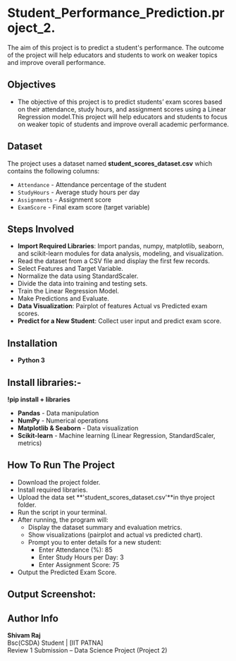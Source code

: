# Student_Performance_Prediction.project_2.
The aim of this project is to predict a student's performance. The outcome of the project will help educators and students to work on weaker topics and improve overall performance.
## Objectives

- The objective of this project is to predict students’ exam scores based on their attendance, study hours, and assignment scores using a Linear Regression model.This project will help educators and students to focus on weaker topic of students and improve overall academic performance.
## Dataset

The project uses a dataset named **student_scores_dataset.csv** which contains the following columns:
- `Attendance` - Attendance percentage of the student
- `StudyHours` - Average study hours per day
- `Assignments` - Assignment score
- `ExamScore` - Final exam score (target variable)

## Steps Involved
- **Import Required Libraries**:
 Import pandas, numpy, matplotlib, seaborn, and scikit-learn       modules for data analysis, modeling, and visualization.
- Read the dataset from a CSV file and display the first few records.
- Select Features and Target Variable.
- Normalize the data using StandardScaler.
- Divide the data into training and testing sets.
- Train the Linear Regression Model.
- Make Predictions and Evaluate.
- **Data Visualization**:
   Pairplot of features
   Actual vs Predicted exam scores.
- **Predict for a New Student**:
  Collect user input and predict exam score.
## Installation

- **Python 3**

## Install libraries:-
**!pip install + libraries**
- **Pandas** - Data manipulation
- **NumPy** - Numerical operations
- **Matplotlib & Seaborn** - Data visualization
- **Scikit-learn** - Machine learning (Linear Regression, StandardScaler, metrics)
## How To Run The Project
- Download the project folder.
- Install required libraries.
- Upload the data set **'student_scores_dataset.csv'**in thye project  folder.
- Run the script in your terminal.
- After running, the program will:
  -  Display the dataset summary and evaluation metrics.
  - Show visualizations (pairplot and actual vs predicted chart).
  - Prompt you to enter details for a new student:
     - Enter Attendance (%): 85
    - Enter Study Hours per Day: 3
     - Enter Assignment Score: 75
- Output the Predicted Exam Score.



## Output Screenshot:




## Author Info

**Shivam Raj**  
Bsc(CSDA) Student | [IIT PATNA]  
Review 1 Submission – Data Science Project (Project 2)
